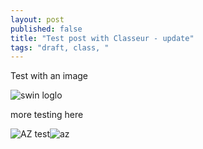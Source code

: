 ```yaml
---
layout: post
published: false
title: "Test post with Classeur - update"
tags: "draft, class, "
---
```



Test with an image

![swin loglo](https://i.imgur.com/nb3Y71Q.png)

more testing here

![AZ test]({{site.baseurl}}/assets/az.PNG)![az]({{site.baseurl}}/img/az.PNG)

